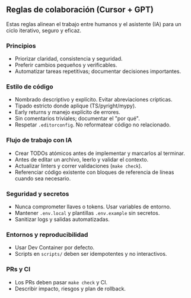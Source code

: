 ## Reglas de colaboración (Cursor + GPT)

Estas reglas alinean el trabajo entre humanos y el asistente (IA) para un ciclo iterativo, seguro y eficaz.

### Principios
- Priorizar claridad, consistencia y seguridad.
- Preferir cambios pequeños y verificables.
- Automatizar tareas repetitivas; documentar decisiones importantes.

### Estilo de código
- Nombrado descriptivo y explícito. Evitar abreviaciones crípticas.
- Tipado estricto donde aplique (TS/pyright/mypy).
- Early returns y manejo explícito de errores.
- Sin comentarios triviales; documentar el "por qué".
- Respetar `.editorconfig`. No reformatear código no relacionado.

### Flujo de trabajo con IA
- Crear TODOs atómicos antes de implementar y marcarlos al terminar.
- Antes de editar un archivo, leerlo y validar el contexto.
- Actualizar linters y correr validaciones (`make check`).
- Referenciar código existente con bloques de referencia de líneas cuando sea necesario.

### Seguridad y secretos
- Nunca comprometer llaves o tokens. Usar variables de entorno.
- Mantener `.env.local` y plantillas `.env.example` sin secretos.
- Sanitizar logs y salidas automatizadas.

### Entornos y reproducibilidad
- Usar Dev Container por defecto.
- Scripts en `scripts/` deben ser idempotentes y no interactivos.

### PRs y CI
- Los PRs deben pasar `make check` y CI.
- Describir impacto, riesgos y plan de rollback.

